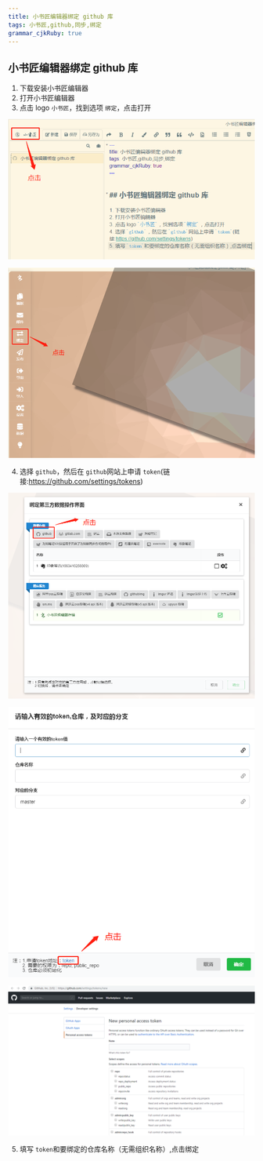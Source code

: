 ```yaml
---
title: 小书匠编辑器绑定 github 库
tags: 小书匠,github,同步,绑定
grammar_cjkRuby: true
---
```



## 小书匠编辑器绑定 github 库

1. 下载安装小书匠编辑器
2. 打开小书匠编辑器
3. 点击 logo `小书匠`，找到选项 `绑定`，点击打开

![点击 logo 查看选项菜单](./images/1563415885166.png)

![点击绑定选项](./images/1563415955077.png)

4. 选择 `github`，然后在 `github`网站上申请 `token`(链接:https://github.com/settings/tokens)

![选择 github](./images/1563416076352.png)

![点击申请 token](./images/1563416193434.png)

![创建 token](./images/1563416410863.png)

5. 填写 `token`和要绑定的仓库名称（无需组织名称）,点击绑定
